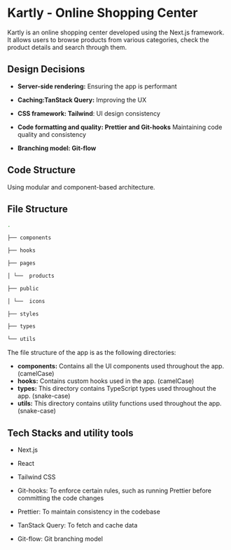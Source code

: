 # Kartly - Online Shopping Center

Kartly is an online shopping center developed using the Next.js framework. It allows users to browse products from various categories, check the product details and search through them.

## Design Decisions

- **Server-side rendering:** Ensuring the app is performant

- **Caching:TanStack Query:** Improving the UX

- **CSS framework: Tailwind**: UI design consistency

- **Code formatting and quality: Prettier and Git-hooks** Maintaining code quality and consistency

- **Branching model: Git-flow**

## Code Structure

Using modular and component-based architecture.

## File Structure

```sh
.

├── components

├── hooks

├── pages

│ └──  products

├── public

│ └──  icons

├── styles

├── types

└── utils
```

The file structure of the app is as the following directories:

- **components:** Contains all the UI components used throughout the app. (camelCase)
- **hooks:** Contains custom hooks used in the app. (camelCase)
- **types:** This directory contains TypeScript types used throughout the app. (snake-case)
- **utils:** This directory contains utility functions used throughout the app. (snake-case)

## Tech Stacks and utility tools

- Next.js

- React

- Tailwind CSS

- Git-hooks: To enforce certain rules, such as running Prettier before committing the code changes

- Prettier: To maintain consistency in the codebase

- TanStack Query: To fetch and cache data

- Git-flow: Git branching model
